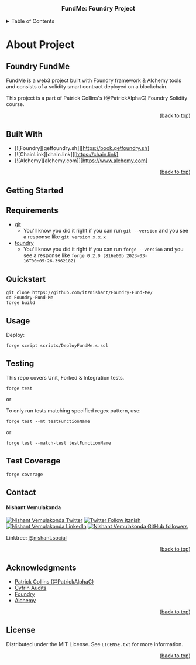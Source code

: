 <a name="readme-top"></a>

<!-- PROJECT INFO -->
<br />
<div>
  <h3 align="center">FundMe: Foundry Project</h3>
</div>

<!-- TABLE OF CONTENTS -->
<details>
  <summary>Table of Contents</summary>
  <ol>
    <li>
      <a href="#about-project">About Project</a>
      <ul>
        <li><a href="#built-with">Built With</a></li>
      </ul>
    </li>
    <li>
      <a href="#getting-started">Getting Started</a>
      <ul>
        <li><a href="#requirements">Requirements</a></li>
      </ul>
    </li>
    <li><a href="#quickstart">Quickstart</a></li>
    <li><a href="#usage">Usage</a></li>
    <li><a href="#testing">Testing</a></li>
    <li><a href="#contact">Contact</a></li>
    <li><a href="#acknowledgments">Acknowledgments</a></li>
    <li><a href="#license">License</a></li>
  </ol>
</details>


<!-- ABOUT -->
# About Project

## Foundry FundMe

FundMe is a web3 project built with Foundry framework & Alchemy tools and consists of a solidity smart contract deployed on a blockchain.

This project is a part of Patrick Collins's (@PatrickAlphaC) Foundry Solidity course.

<p align="right">(<a href="#readme-top">back to top</a>)</p>


## Built With

* [![Foundry][getfoundry.sh]][https://book.getfoundry.sh]
* [![ChainLink][chain.link]][https://chain.link]
* [![Alchemy][alchemy.com]][https://www.alchemy.com]

<p align="right">(<a href="#readme-top">back to top</a>)</p>


<!-- GETTING STARTED -->
## Getting Started

## Requirements

- [git](https://git-scm.com/book/en/v2/Getting-Started-Installing-Git)
  - You'll know you did it right if you can run `git --version` and you see a response like `git version x.x.x`
- [foundry](https://getfoundry.sh/)
  - You'll know you did it right if you can run `forge --version` and you see a response like `forge 0.2.0 (816e00b 2023-03-16T00:05:26.396218Z)`

## Quickstart

```
git clone https://github.com/itznishant/Foundry-Fund-Me/
cd Foundry-Fund-Me
forge build
```

## Usage

Deploy:

```
forge script scripts/DeployFundMe.s.sol
```


## Testing

This repo covers Unit, Forked & Integration tests. 


```
forge test
```

or 


To only run tests matching specified regex pattern, use:

```
forge test --mt testFunctionName 
```
or
```
forge test --match-test testFunctionName
```


## Test Coverage

```
forge coverage
```

## Contact

#### Nishant Vemulakonda

[![Nishant Vemulakonda Twitter](https://img.shields.io/badge/Twitter-1DA1F2?style=for-the-badge&logo=twitter&logoColor=white)](https://twitter.com/itznish)
[![Twitter Follow itznish](https://img.shields.io/twitter/follow/itznish?style=for-the-badge&logo=twitter&logoColor=white&labelColor=1DA1F2&color=1DA1F2)](https://twitter.com/itznish)
[![Nishant Vemulakonda LinkedIn](https://img.shields.io/badge/LinkedIn-0077B5?style=for-the-badge&logo=linkedin&logoColor=white)](https://in.linkedin.com/in/nishant-vemulakonda)
[![Nishant Vemulakonda GitHub followers](https://img.shields.io/github/followers/itznishant?label=GITHUB&style=for-the-badge&logo=github&logoColor=white&labelColor=black&color=blue)](https://github.com/itznishant/)

Linktree: [@nishant.social](https://linktr.ee/nishant.social)

<p align="right">(<a href="#readme-top">back to top</a>)</p>


## Acknowledgments

* [Patrick Collins (@PatrickAlphaC)](https://www.youtube.com/@PatrickAlphaC)
* [Cyfrin Audits](https://github.com/Cyfrin)
* [Foundry](https://book.getfoundry.sh)
* [Alchemy](https://www.alchemy.com)

<p align="right">(<a href="#readme-top">back to top</a>)</p>

## License

Distributed under the MIT License. See `LICENSE.txt` for more information.

<p align="right">(<a href="#readme-top">back to top</a>)</p>